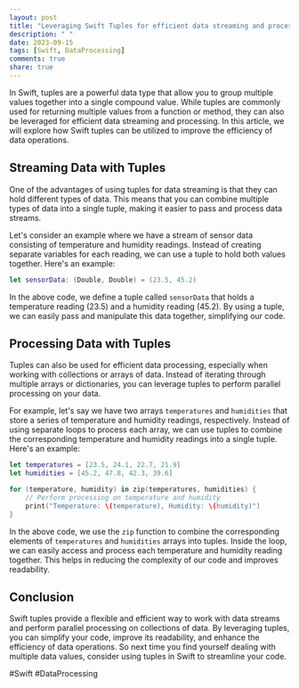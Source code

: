 ```yaml
---
layout: post
title: "Leveraging Swift Tuples for efficient data streaming and processing."
description: " "
date: 2023-09-15
tags: [Swift, DataProcessing]
comments: true
share: true
---
```


In Swift, tuples are a powerful data type that allow you to group multiple values together into a single compound value. While tuples are commonly used for returning multiple values from a function or method, they can also be leveraged for efficient data streaming and processing. In this article, we will explore how Swift tuples can be utilized to improve the efficiency of data operations.

## Streaming Data with Tuples

One of the advantages of using tuples for data streaming is that they can hold different types of data. This means that you can combine multiple types of data into a single tuple, making it easier to pass and process data streams.

Let's consider an example where we have a stream of sensor data consisting of temperature and humidity readings. Instead of creating separate variables for each reading, we can use a tuple to hold both values together. Here's an example:

```swift
let sensorData: (Double, Double) = (23.5, 45.2)
```

In the above code, we define a tuple called `sensorData` that holds a temperature reading (23.5) and a humidity reading (45.2). By using a tuple, we can easily pass and manipulate this data together, simplifying our code.

## Processing Data with Tuples

Tuples can also be used for efficient data processing, especially when working with collections or arrays of data. Instead of iterating through multiple arrays or dictionaries, you can leverage tuples to perform parallel processing on your data.

For example, let's say we have two arrays `temperatures` and `humidities` that store a series of temperature and humidity readings, respectively. Instead of using separate loops to process each array, we can use tuples to combine the corresponding temperature and humidity readings into a single tuple. Here's an example:

```swift
let temperatures = [23.5, 24.1, 22.7, 21.9]
let humidities = [45.2, 47.8, 42.3, 39.6]

for (temperature, humidity) in zip(temperatures, humidities) {
    // Perform processing on temperature and humidity
    print("Temperature: \(temperature), Humidity: \(humidity)")
}
```

In the above code, we use the `zip` function to combine the corresponding elements of `temperatures` and `humidities` arrays into tuples. Inside the loop, we can easily access and process each temperature and humidity reading together. This helps in reducing the complexity of our code and improves readability.

## Conclusion

Swift tuples provide a flexible and efficient way to work with data streams and perform parallel processing on collections of data. By leveraging tuples, you can simplify your code, improve its readability, and enhance the efficiency of data operations. So next time you find yourself dealing with multiple data values, consider using tuples in Swift to streamline your code.

#Swift #DataProcessing